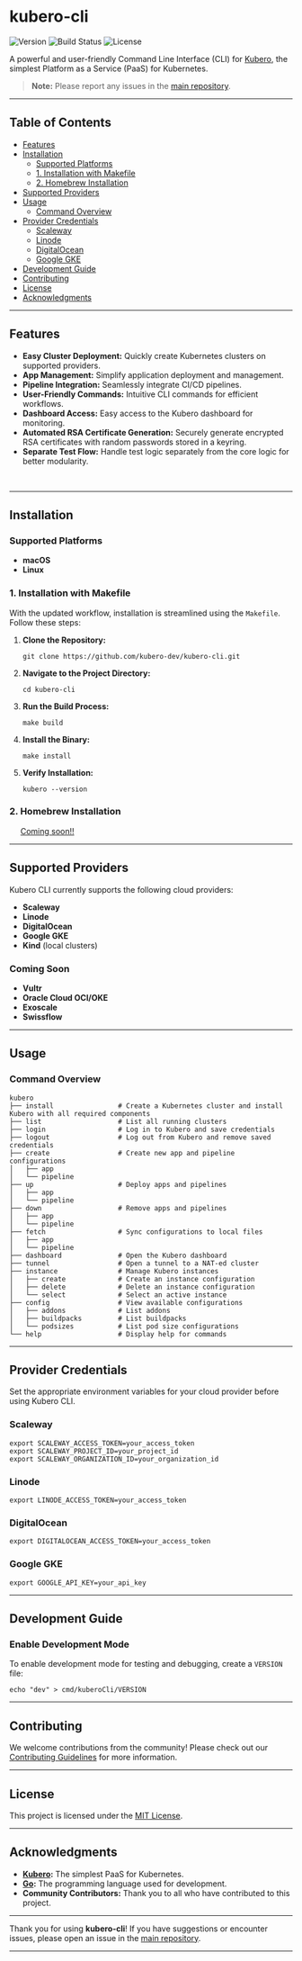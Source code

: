 # kubero-cli

![Version](https://img.shields.io/github/v/release/kubero-dev/kubero-cli)
![Build Status](https://img.shields.io/github/actions/workflow/status/kubero-dev/kubero-cli/build.yml?branch=main)
![License](https://img.shields.io/github/license/kubero-dev/kubero-cli)

A powerful and user-friendly Command Line Interface (CLI) for [Kubero](https://github.com/kubero-dev/kubero), the simplest Platform as a Service (PaaS) for Kubernetes.

> **Note:** Please report any issues in the [main repository](https://github.com/kubero-dev/kubero).

---

## Table of Contents

- [Features](#features)
- [Installation](#installation)
   - [Supported Platforms](#supported-platforms)
   - [1. Installation with Makefile](#1-installation-with-makefile)
   - [2. Homebrew Installation](#2-homebrew-installation)
- [Supported Providers](#supported-providers)
- [Usage](#usage)
   - [Command Overview](#command-overview)
- [Provider Credentials](#provider-credentials)
   - [Scaleway](#scaleway)
   - [Linode](#linode)
   - [DigitalOcean](#digitalocean)
   - [Google GKE](#google-gke)
- [Development Guide](#development-guide)
- [Contributing](#contributing)
- [License](#license)
- [Acknowledgments](#acknowledgments)

---

## Features

- **Easy Cluster Deployment:** Quickly create Kubernetes clusters on supported providers.
- **App Management:** Simplify application deployment and management.
- **Pipeline Integration:** Seamlessly integrate CI/CD pipelines.
- **User-Friendly Commands:** Intuitive CLI commands for efficient workflows.
- **Dashboard Access:** Easy access to the Kubero dashboard for monitoring.
- **Automated RSA Certificate Generation:** Securely generate encrypted RSA certificates with random passwords stored in a keyring.
- **Separate Test Flow:** Handle test logic separately from the core logic for better modularity.

<br/>

---

## Installation

### Supported Platforms

- **macOS**
- **Linux**

### 1. Installation with Makefile

With the updated workflow, installation is streamlined using the `Makefile`. Follow these steps:

1. **Clone the Repository:**

   ```shell
   git clone https://github.com/kubero-dev/kubero-cli.git
   ```

[//]: # (   ![Clone the Repository]&#40;#&#41;)

2. **Navigate to the Project Directory:**

   ```shell
   cd kubero-cli
   ```

3. **Run the Build Process:**

   ```shell
   make build
   ```

[//]: # (   ![Make Build Process]&#40;#&#41;)

4. **Install the Binary:**

   ```shell
   make install
   ```

[//]: # (   ![Make Install Process]&#40;#&#41;)

5. **Verify Installation:**

   ```shell
   kubero --version
   ```

[//]: # (   ![Version Check]&#40;#&#41;)

### 2. Homebrew Installation


&nbsp;&nbsp;&nbsp;&nbsp;&nbsp;[Coming soon!!](https://github.com/kubero-dev/kubero-cli)
 

---

## Supported Providers

Kubero CLI currently supports the following cloud providers:

- **Scaleway**
- **Linode**
- **DigitalOcean**
- **Google GKE**
- **Kind** (local clusters)

### Coming Soon

- **Vultr**
- **Oracle Cloud OCI/OKE**
- **Exoscale**
- **Swissflow**

---

## Usage

### Command Overview

```plaintext
kubero
├── install                # Create a Kubernetes cluster and install Kubero with all required components
├── list                   # List all running clusters
├── login                  # Log in to Kubero and save credentials
├── logout                 # Log out from Kubero and remove saved credentials
├── create                 # Create new app and pipeline configurations
│   ├── app
│   └── pipeline
├── up                     # Deploy apps and pipelines
│   ├── app
│   └── pipeline
├── down                   # Remove apps and pipelines
│   ├── app
│   └── pipeline
├── fetch                  # Sync configurations to local files
│   ├── app
│   └── pipeline
├── dashboard              # Open the Kubero dashboard
├── tunnel                 # Open a tunnel to a NAT-ed cluster
├── instance               # Manage Kubero instances
│   ├── create             # Create an instance configuration
│   ├── delete             # Delete an instance configuration
│   └── select             # Select an active instance
├── config                 # View available configurations
│   ├── addons             # List addons
│   ├── buildpacks         # List buildpacks
│   └── podsizes           # List pod size configurations
└── help                   # Display help for commands
```

---

## Provider Credentials

Set the appropriate environment variables for your cloud provider before using Kubero CLI.

### Scaleway

```shell
export SCALEWAY_ACCESS_TOKEN=your_access_token
export SCALEWAY_PROJECT_ID=your_project_id
export SCALEWAY_ORGANIZATION_ID=your_organization_id
```

### Linode

```shell
export LINODE_ACCESS_TOKEN=your_access_token
```

### DigitalOcean

```shell
export DIGITALOCEAN_ACCESS_TOKEN=your_access_token
```

### Google GKE

```shell
export GOOGLE_API_KEY=your_api_key
```

---

## Development Guide

### Enable Development Mode

To enable development mode for testing and debugging, create a `VERSION` file:

```shell
echo "dev" > cmd/kuberoCli/VERSION
```

---

## Contributing

We welcome contributions from the community! Please check out our [Contributing Guidelines](https://github.com/kubero-dev/kubero/blob/main/CONTRIBUTING.md) for more information.

---

## License

This project is licensed under the [MIT License](LICENSE).

---

## Acknowledgments

- **[Kubero](https://github.com/kubero-dev/kubero):** The simplest PaaS for Kubernetes.
- **[Go](https://golang.org/):** The programming language used for development.
- **Community Contributors:** Thank you to all who have contributed to this project.

---

Thank you for using **kubero-cli**! If you have suggestions or encounter issues, please open an issue in the [main repository](https://github.com/kubero-dev/kubero).

---
